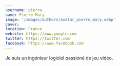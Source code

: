```yaml
---
username: pierre
name: Pierre Mary
image: '/images/authors/avatar_pierre_mary.webp'
cover:
location: France
website: https://www.google.com
twitter: https://twitter.com
facebook: https://www.facebook.com
---
```

Je suis un ingénieur logiciel passioné de jeu vidéo.